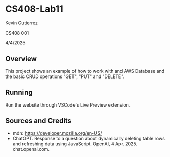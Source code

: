 # CS408-Lab11

Kevin Gutierrez

CS408 001

4/4/2025

## Overview

This project shows an example of how to work with and AWS Database and the basic CRUD operations "GET", "PUT" and "DELETE".

## Running

Run the website through VSCode's Live Preview extension.

## Sources and Credits

- mdn: https://developer.mozilla.org/en-US/
- ChatGPT. Response to a question about dynamically deleting table rows and refreshing data using JavaScript. OpenAI, 4 Apr. 2025. chat.openai.com.

